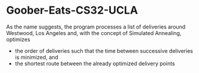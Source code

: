# Goober-Eats-CS32-UCLA
As the name suggests, the program processes a list of deliveries around Westwood, Los Angeles and, with the concept of Simulated Annealing, optimizes 
* the order of deliveries such that the time between successive deliveries is minimized, and 
* the shortest route between the already optimized delivery points

